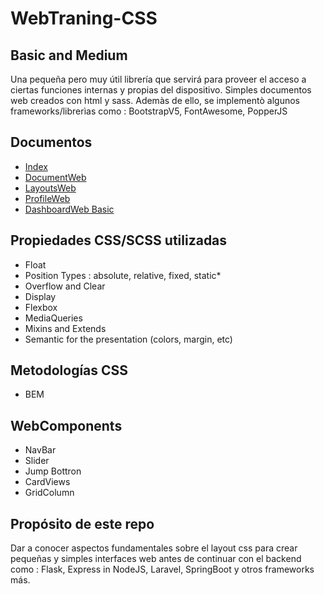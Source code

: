 # WebTraning-CSS
## Basic and Medium
Una pequeña pero muy útil librería que servirá para proveer el acceso a ciertas funciones internas y propias del dispositivo.
Simples documentos web creados con html y sass. Ademàs de ello, se implementò algunos frameworks/librerìas como : BootstrapV5, FontAwesome, PopperJS

## Documentos
- [Index](https://innovadeveloper.github.io/webtraining-css/)
- [DocumentWeb](https://innovadeveloper.github.io/webtraining-css/document.html)
- [LayoutsWeb](#)
- [ProfileWeb](#)
- [DashboardWeb Basic](#)
 

## Propiedades CSS/SCSS utilizadas
- Float
- Position Types : absolute, relative, fixed, static*
- Overflow and Clear
- Display
- Flexbox
- MediaQueries
- Mixins and Extends
- Semantic for the presentation (colors, margin, etc)

## Metodologías CSS
- BEM

## WebComponents
- NavBar
- Slider
- Jump Bottron
- CardViews
- GridColumn

## Propósito de este repo
Dar a conocer aspectos fundamentales sobre el layout css para crear pequeñas y simples interfaces web antes de continuar con el backend como : Flask, Express in NodeJS, Laravel, SpringBoot y otros frameworks más.